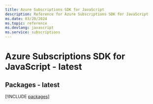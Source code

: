 ```yaml
---
title: Azure Subscriptions SDK for JavaScript
description: Reference for Azure Subscriptions SDK for JavaScript
ms.date: 03/20/2024
ms.topic: reference
ms.devlang: javascript
ms.service: subscriptions
---
```

# Azure Subscriptions SDK for JavaScript - latest
## Packages - latest
[!INCLUDE [packages](subscriptions-index.md)]